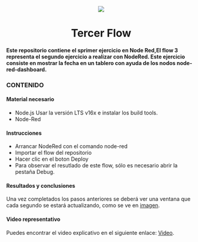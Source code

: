 <p align="center"><img src="https://i.imgur.com/A6bWGFl.gif"/></p>

<h1 align="center">Tercer Flow </h1>

<h4> Este repositorio contiene el sprimer ejercicio en Node Red,El flow 3 representa el segundo ejercicio a realizar con NodeRed. Este ejercicio consiste en mostrar la fecha en un tablero con ayuda de los nodos node-red-dashboard. </h4> 


### CONTENIDO
#### Material necesario
- Node.js Usar la versión LTS v16x e instalar los build tools.
- Node-Red

#### Instrucciones
- Arrancar NodeRed con el comando node-red
- Importar el flow del repositorio
- Hacer clic en el boton Deploy
- Para observar el resutlado de este flow, sólo es necesario abrir la pestaña Debug.

#### Resultados y conclusiones 

Una vez completados los pasos anteriores se deberá ver una ventana que cada segundo se estará actualizando, como se ve en <a href="https://github.com/AlexF-F/Flow3/blob/main/Imagen/Flow2.jpeg">imagen</a>.

#### Video representativo
Puedes encontrar el video explicativo en el siguiente enlace: <a href="https://drive.google.com/file/d/14xp8H0TVVLbROHS-60NdUHOQxtIB-RRQ/view?usp=sharing">Video</a>.
